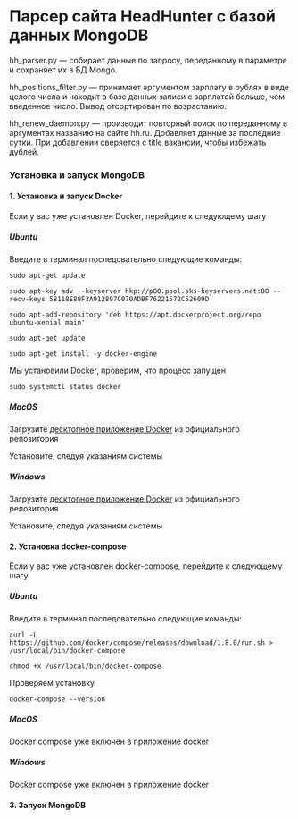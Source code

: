 # Парсер сайта HeadHunter c базой данных MongoDB

hh_parser.py — собирает данные по запросу, переданному в параметре и сохраняет их в БД Mongo.

hh_positions_filter.py — принимает аргументом зарплату в рублях в виде целого числа и находит в базе данных записи с зарплатой больше, чем введенное число. Вывод отсортирован по возрастанию.

hh_renew_daemon.py — производит повторный поиск по переданному в аргументах названию на сайте hh.ru. Добавляет данные за последние сутки. При добавлении сверяется с title вакансии, чтобы избежать дублей.


### Установка и запуск MongoDB

#### 1. Установка и запуск Docker
Если у вас уже установлен Docker, перейдите к следующему шагу

##### Ubuntu

Введите в терминал последовательно следующие команды:

`sudo apt-get update`

`sudo apt-key adv --keyserver hkp://p80.pool.sks-keyservers.net:80 --recv-keys 58118E89F3A912897C070ADBF76221572C52609D`

`sudo apt-add-repository 'deb https://apt.dockerproject.org/repo ubuntu-xenial main'`

`sudo apt-get update`

`sudo apt-get install -y docker-engine`

Мы установили Docker, проверим, что процесс запущен

`sudo systemctl status docker`

##### MacOS

Загрузите [десктопное приложение Docker](https://download.docker.com/mac/stable/Docker.dmg) из официального репозитория

Установите, следуя указаниям системы

##### Windows

Загрузите [десктопное приложение Docker](https://download.docker.com/win/stable/Docker%20for%20Windows%20Installer.exe) из официального репозитория

Установите, следуя указаниям системы

#### 2. Установка docker-compose
Если у вас уже установлен docker-compose, перейдите к следующему шагу

##### Ubuntu

Введите в терминал последовательно следующие команды:

`curl -L https://github.com/docker/compose/releases/download/1.8.0/run.sh > /usr/local/bin/docker-compose`

`chmod +x /usr/local/bin/docker-compose`

Проверяем установку

`docker-compose --version`

##### MacOS

Docker compose уже включен в приложение docker

##### Windows

Docker compose уже включен в приложение docker

#### 3. Запуск MongoDB



